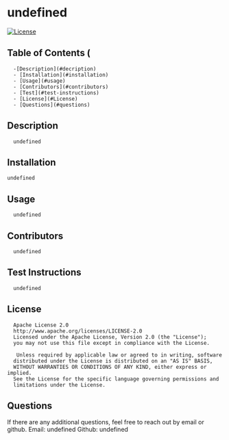 
# undefined
  
  [![License](https://img.shields.io/badge/License-Apache_2.0-blue.svg)](https://opensource.org/licenses/Apache-2.0)
  
  ## Table of Contents (

      -[Description](#decription)
      - [Installation](#installation)
      - [Usage](#usage)
      - [Contributors](#contributors)
      - [Test](#test-instructions)
      - [License](#License)
      - [Questions](#questions)
  

  ## Description
      undefined

  ## Installation
    undefined

  ## Usage
      undefined

  ## Contributors
      undefined

  ## Test Instructions
      undefined

  ## License
      Apache License 2.0
      http://www.apache.org/licenses/LICENSE-2.0
      Licensed under the Apache License, Version 2.0 (the "License");
      you may not use this file except in compliance with the License.
      
       Unless required by applicable law or agreed to in writing, software
      distributed under the License is distributed on an "AS IS" BASIS,
      WITHOUT WARRANTIES OR CONDITIONS OF ANY KIND, either express or implied.
      See the License for the specific language governing permissions and
      limitations under the License.

  ## Questions 
  If there are any additional questions, feel free to reach out by email or github.
  Email: undefined
  Github: undefined

